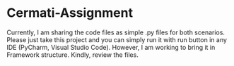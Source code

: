 # Cermati-Assignment
Currently, I am sharing the code files as simple .py files for both scenarios. 
Please just take this project and you can simply run it with run button in any IDE (PyCharm, Visual Studio Code).
However, I am working to bring it in Framework structure.
Kindly, review the files.
